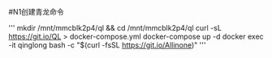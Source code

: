 #N1创建青龙命令

'''
mkdir /mnt/mmcblk2p4/ql && cd /mnt/mmcblk2p4/ql
curl -sL https://git.io/QL > docker-compose.yml
docker-compose up -d
docker exec -it qinglong bash -c "$(curl -fsSL https://git.io/Allinone)"
'''
